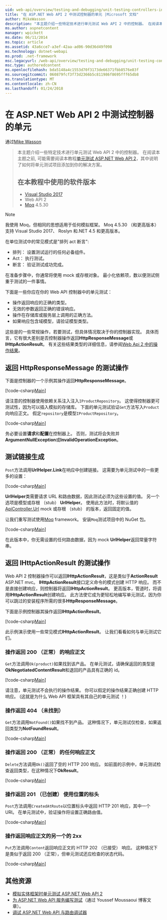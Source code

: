 ```yaml
---
uid: web-api/overview/testing-and-debugging/unit-testing-controllers-in-web-api
title: "在 ASP.NET Web API 2 中测试控制器的单元 |Microsoft 文档"
author: MikeWasson
description: "本主题介绍一些特定技术进行单元测试 Web API 2 中的控制器。 在阅读本主题之前, 可能需要阅读教程单元..."
ms.author: aspnetcontent
manager: wpickett
ms.date: 06/11/2014
ms.topic: article
ms.assetid: 43a6cce7-a3ef-42aa-ad06-90d36d49f098
ms.technology: dotnet-webapi
ms.prod: .net-framework
msc.legacyurl: /web-api/overview/testing-and-debugging/unit-testing-controllers-in-web-api
msc.type: authoredcontent
ms.openlocfilehash: bda5148a4c1553d70f3173de66371fbb8576e83f
ms.sourcegitcommit: 060879fcf3f73d2366b5c811986f8695fff65db8
ms.translationtype: MT
ms.contentlocale: zh-CN
ms.lasthandoff: 01/24/2018
---
```

<a name="unit-testing-controllers-in-aspnet-web-api-2"></a>在 ASP.NET Web API 2 中测试控制器的单元
====================
通过[Mike Wasson](https://github.com/MikeWasson)

> 本主题介绍一些特定技术进行单元测试 Web API 2 中的控制器。 在阅读本主题之前, 可能需要阅读本教程[单元测试 ASP.NET Web API 2](unit-testing-with-aspnet-web-api.md)，其中说明了如何将单元测试项目添加到你的解决方案。
> 
> ## <a name="software-versions-used-in-the-tutorial"></a>在本教程中使用的软件版本
> 
> - [Visual Studio 2017](https://www.visualstudio.com/vs/)
> - Web API 2
> - [Moq](https://github.com/Moq) 4.5.30

> [!NOTE]
> 我使用 Moq，但相同的思想适用于任何模拟框架。 Moq 4.5.30 （和更高版本） 支持 Visual Studio 2017、 Roslyn 和.NET 4.5 和更高版本。

在单位测试中的常见模式是&quot;排列 act 断言&quot;:

- 排列： 设置测试运行的任何必备组件。
- Act： 执行测试。
- 断言： 验证测试成功完成。

在准备步骤中，你通常将使用 mock 或存根对象。 最小化依赖项，数以便测试侧重于测试的一件事情。

下面是一些你应在你的 Web API 控制器中的单元测试：

- 操作返回响应的正确的类型。
- 无效的参数返回正确的错误响应。
- 操作在存储库或服务层上调用的正确方法。
- 如果响应包含域模型，请验证模型类型。

这些是的一些常规操作，若要测试，但具体情况取决于你的控制器实现。 具体而言，它有很大差别是否控制器操作返回**HttpResponseMessage**或**IHttpActionResult**。 有关这些结果类型的详细信息，请参阅[Web Api 2 中的操作结果](../getting-started-with-aspnet-web-api/action-results.md)。

## <a name="testing-actions-that-return-httpresponsemessage"></a>返回 HttpResponseMessage 的测试操作

下面是控制器的一个示例其操作返回**HttpResponseMessage**。

[!code-csharp[Main](unit-testing-controllers-in-web-api/samples/sample1.cs)]

请注意的控制器使用依赖关系注入注入`IProductRepository`。 这使得控制器更可测试性，因为可以插入模拟的存储库。 下面的单元测试验证`Get`方法写入`Product`向响应正文。 假定`repository`是模型`IProductRepository`。

[!code-csharp[Main](unit-testing-controllers-in-web-api/samples/sample2.cs)]

务必要设置**请求**和**配置**在控制器上。 否则，测试将会失败并**ArgumentNullException**或**InvalidOperationException**。

## <a name="testing-link-generation"></a>测试链接生成

`Post`方法调用**UrlHelper.Link**在响应中创建链接。 这需要为单元测试中的一些更多的设置：

[!code-csharp[Main](unit-testing-controllers-in-web-api/samples/sample3.cs)]

**UrlHelper**类需要请求 URL 和路由数据，因此测试必须为这些设置的值。 另一个选项是模型或存根 （stub） **UrlHelper**。 使用此方法时，将默认值的[ApiController.Url](https://msdn.microsoft.com/library/system.web.http.apicontroller.url.aspx) mock 或存根 （stub） 的版本，返回固定的值。

让我们重写测试使用[Moq](https://github.com/Moq) framework。 安装`Moq`测试项目中的 NuGet 包。

[!code-csharp[Main](unit-testing-controllers-in-web-api/samples/sample4.cs)]

在此版本中，你无需设置的任何路由数据，因为 mock **UrlHelper**返回常量字符串。


## <a name="testing-actions-that-return-ihttpactionresult"></a>返回 IHttpActionResult 的测试操作

Web API 2 控制器操作可以返回**IHttpActionResult**，这是类似于**ActionResult** ASP.NET mvc。 **IHttpActionResult**接口定义命令的模式创建 HTTP 响应。 而不是直接创建响应，则控制器将返回**IHttpActionResult**。 更高版本，管道时，将调用**IHttpActionResult**创建响应。 此方法使它成为更轻松地编写单元测试，因为你可以跳过的安装程序所需的很多**HttpResponseMessage**。

下面是示例控制器其操作返回**IHttpActionResult**。

[!code-csharp[Main](unit-testing-controllers-in-web-api/samples/sample5.cs)]

此示例演示使用一些常见模式**IHttpActionResult**。 让我们看看如何与单元测试它们。

### <a name="action-returns-200-ok-with-a-response-body"></a>操作返回 200 （正常） 的响应正文

`Get`方法调用`Ok(product)`如果找到该产品。 在单元测试，请确保返回的类型是**OkNegotiatedContentResult**和退回的产品具有正确的 id。

[!code-csharp[Main](unit-testing-controllers-in-web-api/samples/sample6.cs)]

请注意，单元测试不会执行的操作结果。 你可以假定的操作结果正确创建 HTTP 响应。 (这就是为什么 Web API 框架具有其自己的单元测试 ！)

### <a name="action-returns-404-not-found"></a>操作返回 404 （未找到）

`Get`方法调用`NotFound()`如果找不到产品。 这种情况下，单元测试仅检查，如果返回类型为**NotFoundResult**。

[!code-csharp[Main](unit-testing-controllers-in-web-api/samples/sample7.cs)]

### <a name="action-returns-200-ok-with-no-response-body"></a>操作返回 200 （正常） 的任何响应正文

`Delete`方法调用`Ok()`返回了空的 HTTP 200 响应。 如前面的示例中，单元测试检查返回类型，在这种情况下**OkResult**。

[!code-csharp[Main](unit-testing-controllers-in-web-api/samples/sample8.cs)]

### <a name="action-returns-201-created-with-a-location-header"></a>操作返回 201 （已创建） 使用位置的标头

`Post`方法调用`CreatedAtRoute`以位置标头中返回 HTTP 201 响应，其中一个 URI。 在单元测试中，验证操作将设置正确路由值。

[!code-csharp[Main](unit-testing-controllers-in-web-api/samples/sample9.cs)]

### <a name="action-returns-another-2xx-with-a-response-body"></a>操作返回响应正文的另一个的 2xx

`Put`方法调用`Content`返回响应正文的 HTTP 202 （已接受） 响应。 这种情况下是类似于返回 200 （正常），但单元测试还应检查的状态代码。

[!code-csharp[Main](unit-testing-controllers-in-web-api/samples/sample10.cs)]

## <a name="additional-resources"></a>其他资源

- [模拟实体框架时单元测试 ASP.NET Web API 2](mocking-entity-framework-when-unit-testing-aspnet-web-api-2.md)
- [为 ASP.NET Web API 服务编写测试](https://blogs.msdn.com/b/youssefm/archive/2013/01/28/writing-tests-for-an-asp-net-webapi-service.aspx)（通过 Youssef Moussaoui 博客文章）。
- [调试 ASP.NET Web API 与路由调试器](https://blogs.msdn.com/b/webdev/archive/2013/04/04/debugging-asp-net-web-api-with-route-debugger.aspx)
